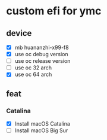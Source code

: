 # custom efi for ymc

## device

- [x] mb huananzhi-x99-f8
- [x] use oc debug version
- [ ] use oc release version
- [ ] use oc 32 arch
- [x] use oc 64 arch

## feat

### Catalina
- [x] Install macOS Catalina
- [ ] Install macOS Big Sur
